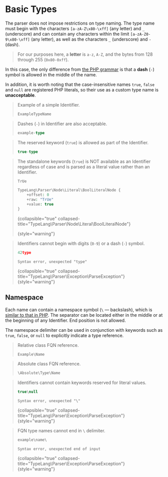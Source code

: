 # Basic Types
<show-structure for="chapter" depth="2"/>

The parser does not impose restrictions on type naming. The type name must begin
with the characters `[a-zA-Z\x80-\xff]` (any letter) and `_` (underscore) and 
can contain any characters within the limit `[a-zA-Z0-9\x80-\xff]` (any letter), 
as well as the characters `_` (underscore) and `-` (dash).

> For our purposes here, a **letter** is `a-z`, `A-Z`, and the bytes from 128
> through 255 (`0x80-0xff`).

In this case, the only difference from [the PHP grammar](https://www.php.net/manual/en/language.variables.basics.php) 
is that a **dash** (`-`) symbol is allowed in the middle of the name.

In addition, it is worth noting that the case-insensitive names `true`, `false`
and `null` are registered PHP literals, so their use as a custom type name 
is **unacceptable**.

<tabs>
<tab title="Examples">

> Example of a simple <tooltip term="Identifier">Identifier</tooltip>.
> ```typescript
> ExampleTypeName
> ```

> Dashes (`-`) in <tooltip term="Identifier">Identifier</tooltip> are also 
> acceptable.
> ```typescript
> example-type
> ```

> The reserved keyword (`true`) is allowed as part of the <tooltip
> term="Identifier">Identifier</tooltip>.
> ```typescript
> true-type
> ```

</tab>
<tab title="Counterexamples">

> The standalone keywords (`true`) is NOT available as an <tooltip
> term="Identifier">Identifier</tooltip> regardless of case and is parsed as a
> literal value rather than an <tooltip term="Identifier">Identifier</tooltip>.
> ```typescript
> TrUe
> ```
> ```php
> TypeLang\Parser\Node\Literal\BoolLiteralNode {
>     +offset: 0
>     +raw: "TrUe"
>     +value: true
> }
> ```
> {collapsible="true" collapsed-title="TypeLang\Parser\Node\Literal\BoolLiteralNode"}
> 
> {style="warning"}

> <tooltip term="Identifier">Identifiers</tooltip> cannot begin with digits
> (`0-9`) or a dash (`-`) symbol.
> ```typescript
> 42type
> ```
> ```
> Syntax error, unexpected "type"
> ```
> {collapsible="true" collapsed-title="TypeLang\Parser\Exception\ParseException"}
> {style="warning"}

</tab>
</tabs>

## Namespace

Each name can contain a namespace symbol (`\` — backslash), which is 
[similar to that in PHP](https://www.php.net/manual/en/language.namespaces.rationale.php). The separator can be located either in the middle
or at the beginning of any <tooltip term="Identifier">Identifier</tooltip>. End
position is not allowed.

The namespace delimiter can be used in conjunction with keywords such as `true`,
`false`, or `null` to explicitly indicate a type reference.

<tabs>
<tab title="Examples">

> Relative class <tooltip term="FQN">FQN</tooltip> reference.
> ```typescript
> Example\Name
> ```

> Absolute class <tooltip term="FQN">FQN</tooltip> reference.
> ```typescript
> \Absolute\Type\Name
> ```

</tab>
<tab title="Counterexamples">

> <tooltip term="Identifier">Identifiers</tooltip> cannot contain keywords
> reserved for literal values.
> ```typescript
> true\null
> ```
> ```
> Syntax error, unexpected "\"
> ```
> {collapsible="true" collapsed-title="TypeLang\Parser\Exception\ParseException"}
> {style="warning"}

> <tooltip term="FQN">FQN</tooltip> type names cannot end in `\` delimiter.
> ```typescript
> example\name\
> ```
> ```
> Syntax error, unexpected end of input
> ```
> {collapsible="true" collapsed-title="TypeLang\Parser\Exception\ParseException"}
> {style="warning"}

</tab>
</tabs>
